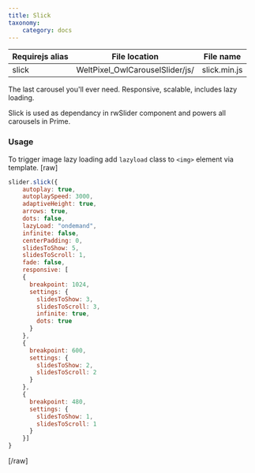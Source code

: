 ```yaml
---
title: Slick
taxonomy:
    category: docs
---
```


| Requirejs alias | File location | File name |
| --- | --- | --- |
| slick | WeltPixel_OwlCarouselSlider/js/ | slick.min.js |

The last carousel you'll ever need. Responsive, scalable, includes lazy loading.

Slick is used as dependancy in rwSlider component and powers all carousels in Prime.

### Usage
To trigger image lazy loading add `lazyload` class to `<img>` element via template.
[raw]
```js
slider.slick({
    autoplay: true,
    autoplaySpeed: 3000,
    adaptiveHeight: true,
    arrows: true,
    dots: false,
    lazyLoad: "ondemand",
    infinite: false,
    centerPadding: 0,
    slidesToShow: 5,
    slidesToScroll: 1,
    fade: false,
    responsive: [
    {
      breakpoint: 1024,
      settings: {
        slidesToShow: 3,
        slidesToScroll: 3,
        infinite: true,
        dots: true
      }
    },
    {
      breakpoint: 600,
      settings: {
        slidesToShow: 2,
        slidesToScroll: 2
      }
    },
    {
      breakpoint: 480,
      settings: {
        slidesToShow: 1,
        slidesToScroll: 1
      }
    }]
}
```
[/raw]

